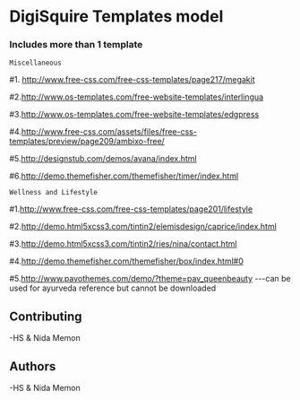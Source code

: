 # DigiSquire Templates model

### Includes more than 1 template

```
Miscellaneous
```

#1. http://www.free-css.com/free-css-templates/page217/megakit

#2.http://www.os-templates.com/free-website-templates/interlingua

#3.http://www.os-templates.com/free-website-templates/edgpress

#4.http://www.free-css.com/assets/files/free-css-templates/preview/page209/ambixo-free/

#5.http://designstub.com/demos/avana/index.html

#6.http://demo.themefisher.com/themefisher/timer/index.html
```
Wellness and Lifestyle
```

#1.http://www.free-css.com/free-css-templates/page201/lifestyle

#2.http://demo.html5xcss3.com/tintin2/elemisdesign/caprice/index.html

#3.http://demo.html5xcss3.com/tintin2/ries/nina/contact.html

#4.http://demo.themefisher.com/themefisher/box/index.html#0

#5.http://www.pavothemes.com/demo/?theme=pav_queenbeauty   ---can be used for ayurveda reference but cannot be downloaded

## Contributing
-HS & Nida Memon

## Authors
-HS & Nida Memon

